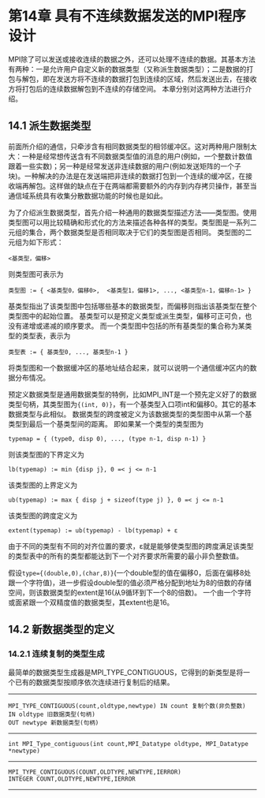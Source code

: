 # 第14章 具有不连续数据发送的MPI程序设计

MPI除了可以发送或接收连续的数据之外，还可以处理不连续的数据。其基本方法有两种：一是允许用户自定义新的数据类型（又称派生数据类型）；二是数据的打包与解包，即在发送方将不连续的数据打包到连续的区域，然后发送出去，在接收方将打包后的连续数据解包到不连续的存储空间。
本章分别对这两种方法进行介绍。

## 14.1 派生数据类型

前面所介绍的通信，只牵涉含有相同数据类型的相邻缓冲区。这对两种用户限制太大：一种是经常想传送含有不同数据类型值的消息的用户(例如，一个整数计数值跟着一些实数)；另一种是经常发送非连续数据的用户(例如发送矩阵的一个子块)。一种解决的办法是在发送端把非连续的数据打包到一个连续的缓冲区，在接收端再解包。这样做的缺点在于在两端都需要额外的内存到内存拷贝操作，甚至当通信域系统具有收集分散数据功能的时候也是如此。

为了介绍派生数据类型，首先介绍一种通用的数据类型描述方法——类型图。使用类型图可以用比较精确和形式化的方法来描述各种各样的类型。类型图是一系列二元组的集合，两个数据类型是否相同取决于它们的类型图是否相同。
类型图的二元组为如下形式：

    <基类型，偏移>

则类型图可表示为

    类型图 := { <基类型0，偏移0>,  <基类型1，偏移1>, ..., <基类型n-1，偏移n-1> }

基类型指出了该类型图中包括哪些基本的数据类型，而偏移则指出该基类型在整个类型图中的起始位置。
基类型可以是预定义类型或派生类型，偏移可正可负，也没有递增或递减的顺序要求。
而一个类型图中包括的所有基类型的集合称为某类型的类型表，表示为

    类型表 := { 基类型0, ..., 基类型n-1 }

将类型图和一个数据缓冲区的基地址结合起来，就可以说明一个通信缓冲区内的数据分布情况。

预定义数据类型是通用数据类型的特例，比如MPI_INT是一个预先定义好了的数据类型句柄，其类型图为`{(int, 0)}`，有一个基类型入口项int和偏移0。其它的基本数据类型与此相似。
数据类型的跨度被定义为该数据类型的类型图中从第一个基类型到最后一个基类型间的距离。
即如果某一个类型的类型图为

    typemap = { (type0, disp 0), ..., (type n-1, disp n-1) }

则该类型图的下界定义为

    lb(typemap) := min {disp j}, 0 =< j <= n-1

该类型图的上界定义为

    ub(typemap) := max { disp j + sizeof(type j) }, 0 =< j <= n-1
    
该类型图的跨度定义为

    extent(typemap) := ub(typemap) - lb(typemap) + ε

由于不同的类型有不同的对齐位置的要求，ε就是能够使类型图的跨度满足该类型的类型表中的所有的类型都能达到下一个对齐要求所需要的最小非负整数值。

假设`type={(double,0),(char,8)}`(一个double型的值在偏移0，后面在偏移8处跟一个字符值)，进一步假设double型的值必须严格分配到地址为8的倍数的存储空间，则该数据类型的extent是16(从9循环到下一个8的倍数)。
一个由一个字符或面紧跟一个双精度值的数据类型，其extent也是16。

## 14.2 新数据类型的定义

### 14.2.1 连续复制的类型生成

最简单的数据类型生成器是MPI_TYPE_CONTIGUOUS，它得到的新类型是将一个已有的数据类型按顺序依次连续进行复制后的结果。

---

    MPI_TYPE_CONTIGUOUS(count,oldtype,newtype) IN count 复制个数(非负整数)
    IN oldtype 旧数据类型(句柄)
    OUT newtype 新数据类型(句柄)
---
    int MPI_Type_contiguous(int count,MPI_Datatype oldtype, MPI_Datatype *newtype)
---
    MPI_TYPE_CONTIGUOUS(COUNT,OLDTYPE,NEWTYPE,IERROR)
    INTEGER COUNT,OLDTYPE,NEWTYPE,IERROR
---

